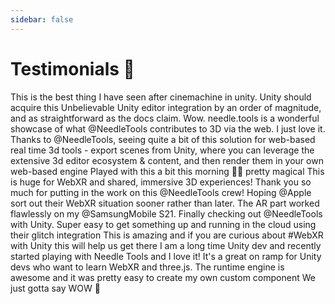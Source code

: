 ```yaml
---
sidebar: false
---
```


# Testimonials 💬 

<p></p>

<testimonial name="Rinesh Thomas" src="https://twitter.com/rineshthomas/status/1566342798063947777?t=z6sG3Z7mol-NfIRfTTKqCQ&s=19">
    This is the best thing I have seen after cinemachine in unity. Unity should acquire this
</testimonial>

<testimonial name="Chris Mahoney" src="https://twitter.com/mahoneymatic/status/1562981022932684800?t=qNqojoZkk2CZrJa7dGzqng&s=19">
Unbelievable Unity editor integration by an order of magnitude,  
  and as straightforward as the docs claim. Wow.
</testimonial>

<testimonial name="Kevin Curry" src="https://twitter.com/kmcurry/status/1574333302022062080">
needle.tools is a wonderful showcase of what @NeedleTools contributes to 3D via the web. I just love it.
</testimonial>

<testimonial name="Stella Cannefax" src="https://twitter.com/0xstella/status/1574853012585172993">
Thanks to @NeedleTools, seeing quite a bit of this solution for web-based real time 3d tools - export scenes from Unity, where you can leverage the extensive 3d editor ecosystem & content, and then render them in your own web-based engine
</testimonial>

<testimonial name="Brit Gardner" src="https://twitter.com/britg/status/1562443905580163072">
Played with this a bit this morning 🤯🤯 pretty magical
</testimonial>

<testimonial name="Marc Wakefield" src="https://twitter.com/mrm_design/status/1567391880169545729">
This is huge for WebXR and shared, immersive 3D experiences! Thank you so much for putting in the work on this @NeedleTools crew! Hoping @Apple
 sort out their WebXR situation sooner rather than later. The AR part worked flawlessly on my @SamsungMobile S21.
</testimonial>

<testimonial name="Pete Patterson" src="https://twitter.com/VRSpatialist/status/1572300394285383680">
Finally checking out @NeedleTools with Unity. Super easy to get something up and running in the cloud using their glitch
 integration
</testimonial>

<testimonial name="Dilmer Valecillos" src="https://twitter.com/Dilmerv/status/1562209049856188420">
 This is amazing and if you are curious about #WebXR with Unity this will help us get there
</testimonial>

<testimonial name="VRSpatialist" src="https://discord.com/channels/717429793926283276/722046635525537842/1030201907513405530">
 I am a long time Unity dev and recently started playing with Needle Tools and I love it! It's a great on ramp for Unity devs who want to learn WebXR and three.js. The runtime engine is awesome and it was pretty easy to create my own custom component
</testimonial>

<testimonial name="Unity for Digital Twins" src="https://twitter.com/DigitalTwin/status/1576934958681055233">
We just gotta say WOW 🤩
</testimonial>
